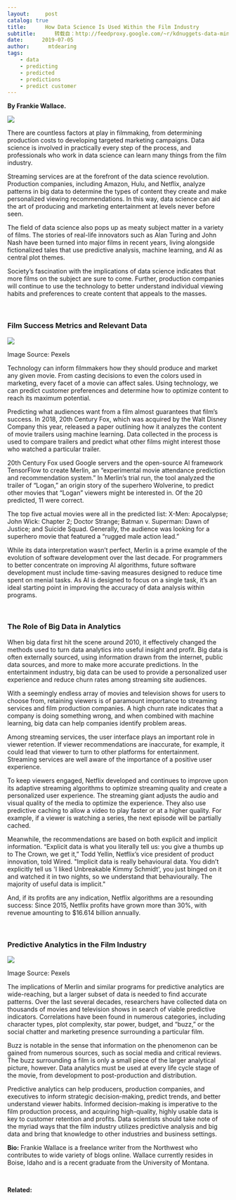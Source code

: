 ```yaml
---
layout:     post
catalog: true
title:      How Data Science Is Used Within the Film Industry
subtitle:      转载自：http://feedproxy.google.com/~r/kdnuggets-data-mining-analytics/~3/fhbuDv9UpOk/data-science-film-industry.html
date:      2019-07-05
author:      mtdearing
tags:
    - data
    - predicting
    - predicted
    - predictions
    - predict customer
---
```


**By Frankie Wallace.**

![](https://www.kdnuggets.com/wp-content/uploads/wallace-fig1.jpg)


There are countless factors at play in filmmaking, from determining production costs to developing targeted marketing campaigns. Data science is involved in practically every step of the process, and professionals who work in data science can learn many things from the film industry.

Streaming services are at the forefront of the data science revolution. Production companies, including Amazon, Hulu, and Netflix, analyze patterns in big data to determine the types of content they create and make personalized viewing recommendations. In this way, data science can aid the art of producing and marketing entertainment at levels never before seen.

The field of data science also pops up as meaty subject matter in a variety of films. The stories of real-life innovators such as Alan Turing and John Nash have been turned into major films in recent years, living alongside fictionalized tales that use predictive analysis, machine learning, and AI as central plot themes.

Society’s fascination with the implications of data science indicates that more films on the subject are sure to come. Further, production companies will continue to use the technology to better understand individual viewing habits and preferences to create content that appeals to the masses.

 

### Film Success Metrics and Relevant Data

![](https://www.kdnuggets.com/wp-content/uploads/wallace-fig2.jpg)


Image Source: Pexels

Technology can inform filmmakers how they should produce and market any given movie. From casting decisions to even the colors used in marketing, every facet of a movie can affect sales. Using technology, we can predict customer preferences and determine how to optimize content to reach its maximum potential.

Predicting what audiences want from a film almost guarantees that film’s success. In 2018, 20th Century Fox, which was acquired by the Walt Disney Company this year, released a paper outlining how it analyzes the content of movie trailers using machine learning. Data collected in the process is used to compare trailers and predict what other films might interest those who watched a particular trailer.

20th Century Fox used Google servers and the open-source AI framework TensorFlow to create Merlin, an “experimental movie attendance prediction and recommendation system.” In Merlin’s trial run, the tool analyzed the trailer of “Logan,” an origin story of the superhero Wolverine, to predict other movies that “Logan” viewers might be interested in. Of the 20 predicted, 11 were correct.

The top five actual movies were all in the predicted list: X-Men: Apocalypse; John Wick: Chapter 2; Doctor Strange; Batman v. Superman: Dawn of Justice; and Suicide Squad. Generally, the audience was looking for a superhero movie that featured a “rugged male action lead.”

While its data interpretation wasn’t perfect, Merlin is a prime example of the evolution of software development over the last decade. For programmers to better concentrate on improving AI algorithms, future software development must include time-saving measures designed to reduce time spent on menial tasks. As AI is designed to focus on a single task, it’s an ideal starting point in improving the accuracy of data analysis within programs.

 

### The Role of Big Data in Analytics

When big data first hit the scene around 2010, it effectively changed the methods used to turn data analytics into useful insight and profit. Big data is often externally sourced, using information drawn from the internet, public data sources, and more to make more accurate predictions. In the entertainment industry, big data can be used to provide a personalized user experience and reduce churn rates among streaming site audiences.

With a seemingly endless array of movies and television shows for users to choose from, retaining viewers is of paramount importance to streaming services and film production companies. A high churn rate indicates that a company is doing something wrong, and when combined with machine learning, big data can help companies identify problem areas.

Among streaming services, the user interface plays an important role in viewer retention. If viewer recommendations are inaccurate, for example, it could lead that viewer to turn to other platforms for entertainment. Streaming services are well aware of the importance of a positive user experience.

To keep viewers engaged, Netflix developed and continues to improve upon its adaptive streaming algorithms to optimize streaming quality and create a personalized user experience. The streaming giant adjusts the audio and visual quality of the media to optimize the experience. They also use predictive caching to allow a video to play faster or at a higher quality. For example, if a viewer is watching a series, the next episode will be partially cached.

Meanwhile, the recommendations are based on both explicit and implicit information. “Explicit data is what you literally tell us: you give a thumbs up to The Crown, we get it,” Todd Yellin, Netflix’s vice president of product innovation, told Wired. "Implicit data is really behavioural data. You didn’t explicitly tell us 'I liked Unbreakable Kimmy Schmidt', you just binged on it and watched it in two nights, so we understand that behaviourally. The majority of useful data is implicit."

And, if its profits are any indication, Netflix algorithms are a resounding success: Since 2015, Netflix profits have grown more than 30%, with revenue amounting to $16.614 billion annually.

 

### Predictive Analytics in the Film Industry

![](https://www.kdnuggets.com/wp-content/uploads/wallace-fig3.jpg)


Image Source: Pexels

The implications of Merlin and similar programs for predictive analytics are wide-reaching, but a larger subset of data is needed to find accurate patterns. Over the last several decades, researchers have collected data on thousands of movies and television shows in search of viable predictive indicators. Correlations have been found in numerous categories, including character types, plot complexity, star power, budget, and “buzz,” or the social chatter and marketing presence surrounding a particular film.

Buzz is notable in the sense that information on the phenomenon can be gained from numerous sources, such as social media and critical reviews. The buzz surrounding a film is only a small piece of the larger analytical picture, however. Data analytics must be used at every life cycle stage of the movie, from development to post-production and distribution.

Predictive analytics can help producers, production companies, and executives to inform strategic decision-making, predict trends, and better understand viewer habits. Informed decision-making is imperative to the film production process, and acquiring high-quality, highly usable data is key to customer retention and profits. Data scientists should take note of the myriad ways that the film industry utilizes predictive analysis and big data and bring that knowledge to other industries and business settings.

**Bio:** Frankie Wallace is a freelance writer from the Northwest who contributes to wide variety of blogs online. Wallace currently resides in Boise, Idaho and is a recent graduate from the University of Montana.

 

**Related:**



